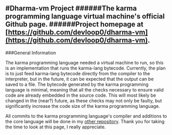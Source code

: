 #Dharma-vm Project
######The karma programming language virtual machine's official Github page.
######Project homepage at [https://github.com/devloop0/dharma-vm](https://github.com/devloop0/dharma-vm).
----
###General Information

The karma programming language needed a virtual machine to run, so this is an implementation that runs the karma-lang bytecode.
Currently, the plan is to just feed karma-lang bytecode directly from the compiler to the interpreter, but in the future, it can be expected that the output can be saved to a file.
The bytecode generated by the karma programming language is minimal, meaning that all the checks necessary to ensure valid code are already embedded in the source code.
This will most likely be changed in the (near?) future, as these checks may not only be faulty, but significantly increase the code size of the karma programming language.

All commits to the karma programming language's compiler and additions to the core language will be done in my [other repository](https://github.com/devloop0/karma-lang).
Thank you for taking the time to look at this page, I really appreciate.
